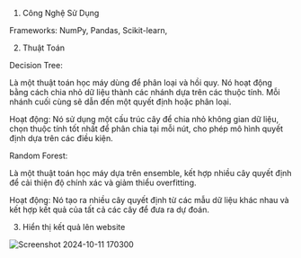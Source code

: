 1. Công Nghệ Sử Dụng

Frameworks:
NumPy, Pandas, Scikit-learn, 

2. Thuật Toán

Decision Tree:

Là một thuật toán học máy dùng để phân loại và hồi quy. Nó hoạt động bằng cách chia nhỏ dữ liệu thành các nhánh dựa trên các thuộc tính. Mỗi nhánh cuối cùng sẽ dẫn đến một quyết định hoặc phân loại.

Hoạt động: Nó sử dụng một cấu trúc cây để chia nhỏ không gian dữ liệu, chọn thuộc tính tốt nhất để phân chia tại mỗi nút, cho phép mô hình quyết định dựa trên các điều kiện.

Random Forest:

Là một thuật toán học máy dựa trên ensemble, kết hợp nhiều cây quyết định để cải thiện độ chính xác và giảm thiểu overfitting.

Hoạt động: Nó tạo ra nhiều cây quyết định từ các mẫu dữ liệu khác nhau và kết hợp kết quả của tất cả các cây để đưa ra dự đoán.

3. Hiển thị kết quả lên website

![Screenshot 2024-10-11 170300](https://github.com/user-attachments/assets/ee1d37b7-517a-4be6-b9ba-6aae7a8a4394)
